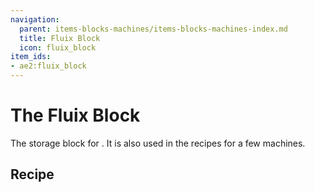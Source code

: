 ```yaml
---
navigation:
  parent: items-blocks-machines/items-blocks-machines-index.md
  title: Fluix Block
  icon: fluix_block
item_ids:
- ae2:fluix_block
---
```


# The Fluix Block

<BlockImage id="fluix_block" scale="8" />

The storage block for <ItemLink id="fluix_crystal" />. It is also used in the recipes for a few machines.

## Recipe

<RecipeFor id="fluix_block" />
